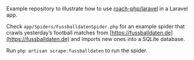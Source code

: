 Example repository to illustrate how to use [roach-php/laravel](https://github.com/roach-php/laravel) in a Laravel app.

Check `app/Spiders/FussballdatenSpider.php`  for an example spider that crawls yesterday’s football matches from 
[https://fussballdaten.de](https://fussballdaten.de) and imports new ones into a SQLite database.

Run `php artisan scrape:fussballdaten` to run the spider.
